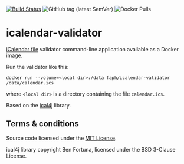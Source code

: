 [![Build Status](https://img.shields.io/endpoint.svg?url=https%3A%2F%2Factions-badge.atrox.dev%2Ffaph%2Ficalendar-validator%2Fbadge&style=flat&label=GitHub%20Action&logo=none)](https://actions-badge.atrox.dev/faph/icalendar-validator/goto)
![GitHub tag (latest SemVer)](https://img.shields.io/github/v/tag/faph/icalendar-validator?label=release&sort=semver)
![Docker Pulls](https://img.shields.io/docker/pulls/faph/icalendar-validator)

icalendar-validator
===================

[iCalendar file][ical] validator command-line application available as a Docker image.

Run the validator like this:

    docker run --volume=<local dir>:/data faph/icalendar-validator /data/calendar.ics

where `<local dir>` is a directory containing the file `calendar.ics`.

Based on the [ical4j][ical4j] library.


Terms & conditions
------------------

Source code licensed under the [MIT License](/LICENSE).

ical4j library copyright Ben Fortuna, licensed under the BSD 3-Clause License.

[ical]: https://en.wikipedia.org/wiki/ICalendar
[ical4j]: https://github.com/ical4j/ical4j
